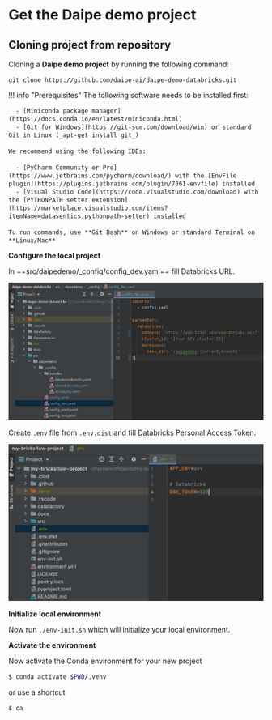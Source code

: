 # Get the Daipe demo project

## Cloning project from repository

Cloning a **Daipe demo project** by running the following command:

```
git clone https://github.com/daipe-ai/daipe-demo-databricks.git
```

!!! info "Prerequisites"
    The following software needs to be installed first:

      - [Miniconda package manager](https://docs.conda.io/en/latest/miniconda.html)
      - [Git for Windows](https://git-scm.com/download/win) or standard Git in Linux (_apt-get install git_)
      
    We recommend using the following IDEs:
    
      - [PyCharm Community or Pro](https://www.jetbrains.com/pycharm/download/) with the [EnvFile plugin](https://plugins.jetbrains.com/plugin/7861-envfile) installed
      - [Visual Studio Code](https://code.visualstudio.com/download) with the [PYTHONPATH setter extension](https://marketplace.visualstudio.com/items?itemName=datasentics.pythonpath-setter) installed

    Tu run commands, use **Git Bash** on Windows or standard Terminal on **Linux/Mac**

**Configure the local project**

In ==src/daipedemo/_config/config_dev.yaml== fill Databricks URL.

![](images/bricks_config.png)

Create `.env` file from `.env.dist` and fill Databricks Personal Access Token.

![](images/bricks_env_file.png)

**Initialize local environment**

Now run `./env-init.sh` which will initialize your local environment.

**Activate the environment**

Now activate the Conda environment for your new project

```bash
$ conda activate $PWD/.venv
```

or use a shortcut

```bash
$ ca
```